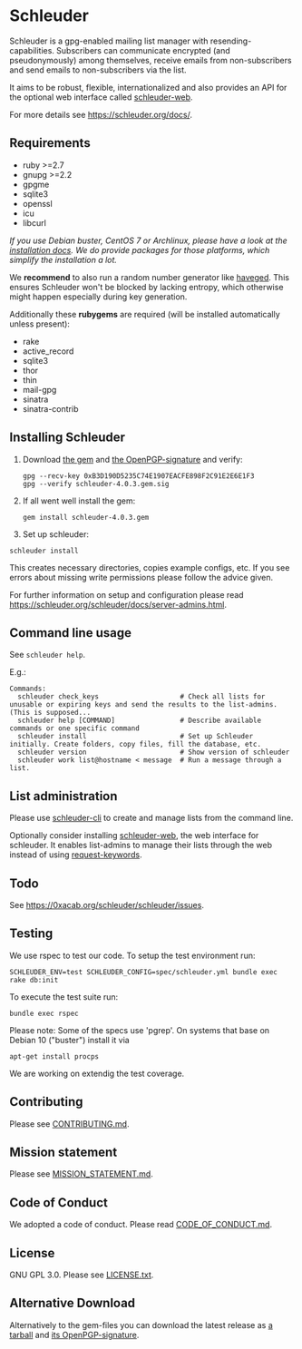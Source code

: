 Schleuder
======================================

Schleuder is a gpg-enabled mailing list manager with resending-capabilities. Subscribers can communicate encrypted (and pseudonymously) among themselves, receive emails from non-subscribers and send emails to non-subscribers via the list.

It aims to be robust, flexible, internationalized and also provides an API for the optional web interface called [schleuder-web](https://0xacab.org/schleuder/schleuder-web).

For more details see <https://schleuder.org/docs/>.

Requirements
------------
* ruby >=2.7
* gnupg >=2.2
* gpgme
* sqlite3
* openssl
* icu
* libcurl

*If you use Debian buster, CentOS 7 or Archlinux, please have a look at the [installation docs](https://schleuder.org/schleuder/docs/server-admins.html#installation). We do provide packages for those platforms, which simplify the installation a lot.*

We **recommend** to also run a random number generator like [haveged](http://www.issihosts.com/haveged/). This ensures Schleuder won't be blocked by lacking entropy, which otherwise might happen especially during key generation.


Additionally these **rubygems** are required (will be installed automatically unless present):

* rake
* active_record
* sqlite3
* thor
* thin
* mail-gpg
* sinatra
* sinatra-contrib


Installing Schleuder
------------

1. Download [the gem](https://schleuder.org/download/schleuder-4.0.3.gem) and [the OpenPGP-signature](https://schleuder.org/download/schleuder-4.0.3.gem.sig) and verify:
   ```
   gpg --recv-key 0xB3D190D5235C74E1907EACFE898F2C91E2E6E1F3
   gpg --verify schleuder-4.0.3.gem.sig
   ```

2. If all went well install the gem:
   ```
   gem install schleuder-4.0.3.gem
   ```

3. Set up schleuder:
  ```
  schleuder install
  ```
  This creates necessary directories, copies example configs, etc. If you see errors about missing write permissions please follow the advice given.


For further information on setup and configuration please read <https://schleuder.org/schleuder/docs/server-admins.html>.


Command line usage
-----------------

See `schleuder help`.

E.g.:

    Commands:
      schleuder check_keys                    # Check all lists for unusable or expiring keys and send the results to the list-admins. (This is supposed...
      schleuder help [COMMAND]                # Describe available commands or one specific command
      schleuder install                       # Set up Schleuder initially. Create folders, copy files, fill the database, etc.
      schleuder version                       # Show version of schleuder
      schleuder work list@hostname < message  # Run a message through a list.

List administration
-------------------

Please use
[schleuder-cli](https://0xacab.org/schleuder/schleuder-cli) to create and
manage lists from the command line.

Optionally consider installing
[schleuder-web](https://0xacab.org/schleuder/schleuder-web), the web
interface for schleuder. It enables list-admins to manage their lists through
the web instead of using [request-keywords](https://schleuder.org/docs/#subscription-and-key-management).



Todo
----

See <https://0xacab.org/schleuder/schleuder/issues>.

Testing
-------
We use rspec to test our code. To setup the test environment run:


    SCHLEUDER_ENV=test SCHLEUDER_CONFIG=spec/schleuder.yml bundle exec rake db:init

To execute the test suite run:

    bundle exec rspec

Please note: Some of the specs use 'pgrep'. On systems that base on Debian 10 ("buster") install it via 

    apt-get install procps

We are working on extendig the test coverage.

Contributing
------------

Please see [CONTRIBUTING.md](CONTRIBUTING.md).


Mission statement
-----------------

Please see [MISSION_STATEMENT.md](MISSION_STATEMENT.md).


Code of Conduct
---------------

We adopted a code of conduct. Please read [CODE_OF_CONDUCT.md](CODE_OF_CONDUCT.md).


License
-------

GNU GPL 3.0. Please see [LICENSE.txt](LICENSE.txt).


Alternative Download
--------------------

Alternatively to the gem-files you can download the latest release as [a tarball](https://schleuder.org/download/schleuder-4.0.3.tar.gz) and [its OpenPGP-signature](https://schleuder.org/download/schleuder-4.0.3.tar.gz.sig).
